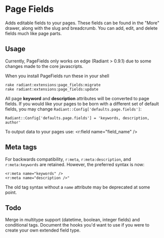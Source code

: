 # Page Fields

Adds editable fields to your pages. These fields can be found in the "More"
drawer, along with the slug and breadcrumb. You can add, edit, and delete fields much like page parts.

## Usage

Currently, PageFields only works on edge (Radiant > 0.9.1) due to some changes
made to the core javascripts.

When you install PageFields run these in your shell

    rake radiant:extensions:page_fields:migrate
    rake radiant:extensions:page_fields:update

All page __keyword__ and __description__ attributes will be converted to page fields. If you would like
your pages to be born with a different set of default fields, you may
change `Radiant::Config['defaults.page.fields']`:

    Radiant::Config['defaults.page.fields'] = 'keywords, description, author'

To output data to your pages use:
    <r:field name="field_name" />

## Meta tags

For backwards compatibility, `r:meta`, `r:meta:description`, and
`r:meta:keywords` are retained. However, the preferred syntax is now:

    <r:meta name="keywords" />
    <r:meta name="description />"

The old tag syntax without a `name` attribute may be deprecated at some point.

## Todo

Merge in multitype support (datetime, boolean, integer fields) and
conditional tags. Document the hooks you'd want to use if you were to create
your own extended field type.